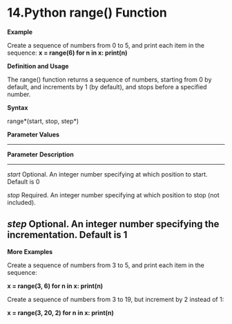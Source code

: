 # 14.Python range() Function

**Example**

Create a sequence of numbers from 0 to 5, and print each item in the
sequence: **x = range(6) for n in x: print(n)**

**Definition and Usage**

The range() function returns a sequence of numbers, starting from 0 by
default, and increments by 1 (by default), and stops before a specified
number.

**Syntax**

range*(start, stop, step*)

**Parameter Values**

  ----------------------------------------------------------------------------
  **Parameter**   **Description**
  --------------- ------------------------------------------------------------
  *start*         Optional. An integer number specifying at which position to
                  start. Default is 0

  *stop*          Required. An integer number specifying at which position to
                  stop (not included).

  *step*          Optional. An integer number specifying the incrementation.
                  Default is 1
  ----------------------------------------------------------------------------

**More Examples**

Create a sequence of numbers from 3 to 5, and print each item in the
sequence:

**x = range(3, 6) for n in x: print(n)**

Create a sequence of numbers from 3 to 19, but increment by 2 instead of
1:

**x = range(3, 20, 2) for n in x: print(n)**
